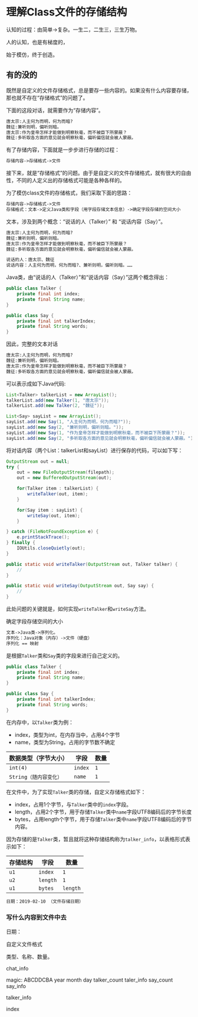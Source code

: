 # 理解Class文件的存储结构

认知的过程：由简单->复杂。一生二，二生三，三生万物。

人的认知，也是有梯度的，

始于模仿，终于创造。



## 有的没的





既然是自定义的文件存储格式，总是要存一些内容的。如果没有什么内容要存储，那也就不存在“存储格式”的问题了。

下面的这段对话，就需要作为“存储内容”。

```txt
唐太宗:人主何为而明，何为而暗?
魏征:兼听则明，偏听则暗。
唐太宗:作为皇帝怎样才能做到明察秋毫，而不被臣下所蒙蔽？
魏征:多听取各方面的意见就会明察秋毫，偏听偏信就会被人蒙蔽。
```

有了存储内容，下面就是一步步进行存储的过程：

```txt
存储内容->存储格式->文件
```

接下来，就是“存储格式”的问题。由于是自定义的文件存储格式，就有很大的自由性，不同的人定义出的存储格式可能是各种各样的。

为了模仿class文件的存储格式，我们采取下面的思路：

```txt
存储内容->存储格式->文件
存储格式：文本->定义Java类和字段（用字段存储文本信息）->确定字段存储的空间大小
```

文本，涉及到两个概念：“说话的人（Talker）” 和 “说话内容（Say）”。

```txt
唐太宗:人主何为而明，何为而暗?
魏征:兼听则明，偏听则暗。
唐太宗:作为皇帝怎样才能做到明察秋毫，而不被臣下所蒙蔽？
魏征:多听取各方面的意见就会明察秋毫，偏听偏信就会被人蒙蔽。

说话的人：唐太宗、魏征
说话内容：人主何为而明，何为而暗?、兼听则明，偏听则暗。……
```

Java类，由“说话的人（Talker）”和“说话内容（Say）”这两个概念得出：

```java
public class Talker {
    private final int index;
    private final String name;
}

public class Say {
    private final int talkerIndex;
    private final String words;
}
```

因此，完整的文本对话

```txt
唐太宗:人主何为而明，何为而暗?
魏征:兼听则明，偏听则暗。
唐太宗:作为皇帝怎样才能做到明察秋毫，而不被臣下所蒙蔽？
魏征:多听取各方面的意见就会明察秋毫，偏听偏信就会被人蒙蔽。
```

可以表示成如下Java代码:

```java
List<Talker> talkerList = new ArrayList();
talkerList.add(new Talker(1, "唐太宗"));
talkerList.add(new Talker(2, "魏征"));

List<Say> sayList = new ArrayList();
sayList.add(new Say(1, "人主何为而明，何为而暗?"));
sayList.add(new Say(2, "兼听则明，偏听则暗。"));
sayList.add(new Say(1, "作为皇帝怎样才能做到明察秋毫，而不被臣下所蒙蔽？"));
sayList.add(new Say(2, "多听取各方面的意见就会明察秋毫，偏听偏信就会被人蒙蔽。"));
```

将对话内容（两个List：talkerList和sayList）进行保存的代码，可以如下写：

```java
OutputStream out = null;
try {
    out = new FileOutputStream(filepath);
    out = new BufferedOutputStream(out);

    for(Talker item : talkerList) {
        writeTalker(out, item);
    }

    for(Say item : sayList) {
        writeSay(out, item);
    }

} catch (FileNotFoundException e) {
    e.printStackTrace();
} finally {
    IOUtils.closeQuietly(out);
}

public static void writeTalker(OutputStream out, Talker talker) {
    //
}

public static void writeSay(OutputStream out, Say say) {
    //
}
```

此处问题的关键就是，如何实现`writeTalker`和`writeSay`方法。

确定字段存储空间的大小



```txt
文本->Java类->序列化。
序列化：Java对象（内存）->文件（硬盘）
序列化 == 映射
```

是根据`Talker`类和`Say`类的字段来进行自己定义的。

```java
public class Talker {
    private final int index;
    private final String name;
}

public class Say {
    private final int talkerIndex;
    private final String words;
}
```

在内存中，以`Talker`类为例：

- index，类型为int，在内存当中，占用4个字节
- name，类型为String，占用的字节数不确定

| 数据类型（字节大小）   | 字段    | 数量 |
| ---------------------- | ------- | ---- |
| `int(4)`               | `index` | `1`  |
| `String（随内容变化）` | `name`  | `1`  |

在文件中，为了实现`Talker`类的存储，自定义存储格式如下：

- index，占用1个字节，与`Talker`类中的`index`字段。
- length，占用2个字节，用于存储`Talker`类中`name`字段UTF8编码后的字节长度
- bytes，占用length个字节，用于存储`Talker`类中`name`字段UTF8编码后的字节内容。

因为存储的是`Talker`类，暂且就将这种存储结构称为`talker_info`，以表格形式表示如下：

| 存储结构 | 字段     | 数量     |
| -------- | -------- | -------- |
| `u1`     | `index`  | `1`      |
| `u2`     | `length` | `1`      |
| `u1`     | `bytes`  | `length` |



```txt
日期：2019-02-10 （文件存储日期）

```

### 写什么内容到文件中去

日期：


自定义文件格式




类型、名称、数量。

chat_info

magic: ABCDDCBA
year
month
day
talker_count
taler_info
say_count
say_info

talker_info

index
